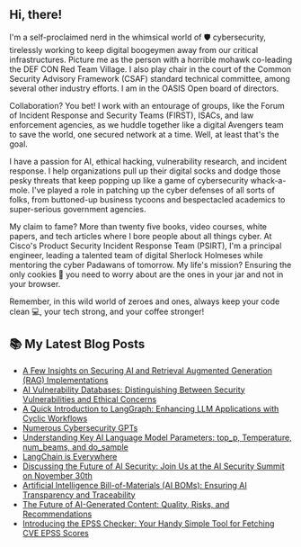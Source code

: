 ## Hi, there!
I'm a self-proclaimed nerd in the whimsical world of 🛡️ cybersecurity, tirelessly working to keep digital boogeymen away from our critical infrastructures. Picture me as the person with a horrible mohawk co-leading the DEF CON Red Team Village. I also play chair in the court of the Common Security Advisory Framework (CSAF) standard technical committee, among several other industry efforts. I am in the OASIS Open board of directors.

Collaboration? You bet! I work with an entourage of groups, like the Forum of Incident Response and Security Teams (FIRST), ISACs, and law enforcement agencies, as we huddle together like a digital Avengers team to save the world, one secured network at a time. Well, at least that's the goal.

I have a passion for AI, ethical hacking, vulnerability research, and incident response. I help organizations pull up their digital socks and dodge those pesky threats that keep popping up like a game of cybersecurity whack-a-mole. I've played a role in patching up the cyber defenses of all sorts of folks, from buttoned-up business tycoons and bespectacled academics to super-serious government agencies.

My claim to fame? More than twenty five books, video courses, white papers, and tech articles where I bore people about all things cyber. At Cisco's Product Security Incident Response Team (PSIRT), I'm a principal engineer, leading a talented team of digital Sherlock Holmeses while mentoring the cyber Padawans of tomorrow. My life's mission? Ensuring the only cookies 🍪 you need to worry about are the ones in your jar and not in your browser. 

Remember, in this wild world of zeroes and ones, always keep your code clean 💻, your tech strong, and your coffee stronger!


## 📚 My Latest Blog Posts
<!-- BLOG-POST-LIST:START -->
- [A Few Insights on Securing AI and Retrieval Augmented Generation &lpar;RAG&rpar; Implementations](https://santosomar.medium.com/a-few-insights-on-securing-ai-and-retrieval-augmented-generation-rag-implementations-736b75b8bb3c?source=rss-fc39e28d7e52------2)
- [AI Vulnerability Databases: Distinguishing Between Security Vulnerabilities and Ethical Concerns](https://santosomar.medium.com/ai-vulnerability-databases-distinguishing-between-security-vulnerabilities-and-ethical-concerns-7c190a3d9af2?source=rss-fc39e28d7e52------2)
- [A Quick Introduction to LangGraph: Enhancing LLM Applications with Cyclic Workflows](https://santosomar.medium.com/a-quick-introduction-to-langgraph-enhancing-llm-applications-with-cyclic-workflows-145f61f38747?source=rss-fc39e28d7e52------2)
- [Numerous Cybersecurity GPTs](https://santosomar.medium.com/numerous-cybersecurity-gpts-c8e89d454444?source=rss-fc39e28d7e52------2)
- [Understanding Key AI Language Model Parameters: top_p, Temperature, num_beams, and do_sample](https://santosomar.medium.com/understanding-key-ai-language-model-parameters-top-p-temperature-num-beams-and-do-sample-9874bf3c89ae?source=rss-fc39e28d7e52------2)
- [LangChain is Everywhere](https://santosomar.medium.com/langchain-is-everywhere-5415613390f1?source=rss-fc39e28d7e52------2)
- [Discussing the Future of AI Security: Join Us at the AI Security Summit on November 30th](https://santosomar.medium.com/discussing-the-future-of-ai-security-join-us-at-the-ai-security-summit-on-november-30th-8513d902697d?source=rss-fc39e28d7e52------2)
- [Artificial Intelligence Bill-of-Materials &lpar;AI BOMs&rpar;: Ensuring AI Transparency and Traceability](https://santosomar.medium.com/artificial-intelligence-bill-of-materials-ai-boms-ensuring-ai-transparency-and-traceability-82322643bd2a?source=rss-fc39e28d7e52------2)
- [The Future of AI-Generated Content: Quality, Risks, and Recommendations](https://santosomar.medium.com/the-future-of-ai-generated-content-quality-risks-and-recommendations-48c35b9a1eb5?source=rss-fc39e28d7e52------2)
- [Introducing the EPSS Checker: Your Handy Simple Tool for Fetching CVE EPSS Scores](https://santosomar.medium.com/introducing-the-epss-checker-your-handy-simple-tool-for-fetching-cve-epss-scores-5e5eae3e7c09?source=rss-fc39e28d7e52------2)
<!-- BLOG-POST-LIST:END -->



